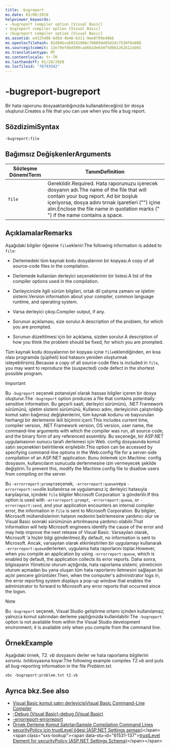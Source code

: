 ```yaml
---
title: -bugreport
ms.date: 03/08/2018
helpviewer_keywords:
- -bugreport compiler option [Visual Basic]
- bugreport compiler option [Visual Basic]
- /bugreport compiler option [Visual Basic]
ms.assetid: e4325406-8dbd-4b48-b311-9ee0799e48bb
ms.openlocfilehash: 02d84bceb0242988c70889ddd5d3dc7530f6e808
ms.sourcegitcommit: 13e79efdbd589cad6b1de634f5d6b1262b12ab01
ms.translationtype: MT
ms.contentlocale: tr-TR
ms.lasthandoff: 01/28/2020
ms.locfileid: "76793542"
---
```

# <a name="-bugreport"></a><span data-ttu-id="61531-102">-bugreport</span><span class="sxs-lookup"><span data-stu-id="61531-102">-bugreport</span></span>

<span data-ttu-id="61531-103">Bir hata raporunu dosyaaktardığınızda kullanabileceğiniz bir dosya oluşturur.</span><span class="sxs-lookup"><span data-stu-id="61531-103">Creates a file that you can use when you file a bug report.</span></span>

## <a name="syntax"></a><span data-ttu-id="61531-104">Sözdizimi</span><span class="sxs-lookup"><span data-stu-id="61531-104">Syntax</span></span>

```console
-bugreport:file
```

## <a name="arguments"></a><span data-ttu-id="61531-105">Bağımsız Değişkenler</span><span class="sxs-lookup"><span data-stu-id="61531-105">Arguments</span></span>

|<span data-ttu-id="61531-106">Sözleşme Dönemi</span><span class="sxs-lookup"><span data-stu-id="61531-106">Term</span></span>|<span data-ttu-id="61531-107">Tanım</span><span class="sxs-lookup"><span data-stu-id="61531-107">Definition</span></span>|
|---|---|
|`file`|<span data-ttu-id="61531-108">Gereklidir.</span><span class="sxs-lookup"><span data-stu-id="61531-108">Required.</span></span> <span data-ttu-id="61531-109">Hata raporunuzu içerecek dosyanın adı.</span><span class="sxs-lookup"><span data-stu-id="61531-109">The name of the file that will contain your bug report.</span></span> <span data-ttu-id="61531-110">Ad bir boşluk içeriyorsa, dosya adını tırnak işaretleri ("") içine alın.</span><span class="sxs-lookup"><span data-stu-id="61531-110">Enclose the file name in quotation marks (" ") if the name contains a space.</span></span>|

## <a name="remarks"></a><span data-ttu-id="61531-111">Açıklamalar</span><span class="sxs-lookup"><span data-stu-id="61531-111">Remarks</span></span>

<span data-ttu-id="61531-112">Aşağıdaki bilgiler öğesine `file`eklenir:</span><span class="sxs-lookup"><span data-stu-id="61531-112">The following information is added to `file`:</span></span>

- <span data-ttu-id="61531-113">Derlemedeki tüm kaynak kodu dosyalarının bir kopyası.</span><span class="sxs-lookup"><span data-stu-id="61531-113">A copy of all source-code files in the compilation.</span></span>

- <span data-ttu-id="61531-114">Derlemede kullanılan derleyici seçeneklerinin bir listesi.</span><span class="sxs-lookup"><span data-stu-id="61531-114">A list of the compiler options used in the compilation.</span></span>

- <span data-ttu-id="61531-115">Derleyicinizle ilgili sürüm bilgileri, ortak dil çalışma zamanı ve işletim sistemi.</span><span class="sxs-lookup"><span data-stu-id="61531-115">Version information about your compiler, common language runtime, and operating system.</span></span>

- <span data-ttu-id="61531-116">Varsa derleyici çıkışı.</span><span class="sxs-lookup"><span data-stu-id="61531-116">Compiler output, if any.</span></span>

- <span data-ttu-id="61531-117">Sorunun açıklaması, size sorulur.</span><span class="sxs-lookup"><span data-stu-id="61531-117">A description of the problem, for which you are prompted.</span></span>

- <span data-ttu-id="61531-118">Sorunun düzeltilmesi için bir açıklama, sizden sorulur.</span><span class="sxs-lookup"><span data-stu-id="61531-118">A description of how you think the problem should be fixed, for which you are prompted.</span></span>

<span data-ttu-id="61531-119">Tüm kaynak kodu dosyalarının bir kopyası içine `file`eklendiğinden, en kısa olası programda (şüpheli) kod hatasını yeniden oluşturmak isteyebilirsiniz.</span><span class="sxs-lookup"><span data-stu-id="61531-119">Because a copy of all source-code files is included in `file`, you may want to reproduce the (suspected) code defect in the shortest possible program.</span></span>

> [!IMPORTANT]
> <span data-ttu-id="61531-120">Bu `-bugreport` seçenek potansiyel olarak hassas bilgiler içeren bir dosya oluşturur.</span><span class="sxs-lookup"><span data-stu-id="61531-120">The `-bugreport` option produces a file that contains potentially sensitive information.</span></span> <span data-ttu-id="61531-121">Bu geçerli saati, derleyici sürümünü, .NET Framework sürümünü, işletim sistemi sürümünü, Kullanıcı adını, derleyicinin çalıştırıldığı komut satırı bağımsız değişkenlerini, tüm kaynak kodunu ve başvurulan herhangi bir derlemenin ikili biçimini içerir.</span><span class="sxs-lookup"><span data-stu-id="61531-121">This includes current time, compiler version, .NET Framework version, OS version, user name, the command-line arguments with which the compiler was run, all source code, and the binary form of any referenced assembly.</span></span> <span data-ttu-id="61531-122">Bu seçeneğe, bir ASP.NET uygulamasının sunucu tarafı derlemesi için Web. config dosyasında komut satırı seçenekleri belirtilerek erişilebilir.</span><span class="sxs-lookup"><span data-stu-id="61531-122">This option can be accessed by specifying command-line options in the Web.config file for a server-side compilation of an ASP.NET application.</span></span> <span data-ttu-id="61531-123">Bunu önlemek için Machine. config dosyasını, kullanıcıların sunucuda derlenmesine izin vermeyecek şekilde değiştirin.</span><span class="sxs-lookup"><span data-stu-id="61531-123">To prevent this, modify the Machine.config file to disallow users from compiling on the server.</span></span>

<span data-ttu-id="61531-124">Bu `-errorreport:prompt`seçenek, `-errorreport:queue`veya `-errorreport:send`ile kullanılırsa ve uygulamanız iç derleyici hatasıyla karşılaşırsa, içindeki `file` bilgiler Microsoft Corporation 'a gönderilir.</span><span class="sxs-lookup"><span data-stu-id="61531-124">If this option is used with `-errorreport:prompt`, `-errorreport:queue`, or `-errorreport:send`, and your application encounters an internal compiler error, the information in `file` is sent to Microsoft Corporation.</span></span> <span data-ttu-id="61531-125">Bu bilgiler, Microsoft mühendislerinin hatanın nedenini belirlemesine yardımcı olur ve Visual Basic sonraki sürümünün artırılmasına yardımcı olabilir.</span><span class="sxs-lookup"><span data-stu-id="61531-125">That information will help Microsoft engineers identify the cause of the error and may help improve the next release of Visual Basic.</span></span> <span data-ttu-id="61531-126">Varsayılan olarak, Microsoft 'a hiçbir bilgi gönderilmez.</span><span class="sxs-lookup"><span data-stu-id="61531-126">By default, no information is sent to Microsoft.</span></span> <span data-ttu-id="61531-127">Ancak, varsayılan olarak etkinleştirilen bir uygulamayı kullanarak `-errorreport:queue`derlerken, uygulama hata raporlarını toplar.</span><span class="sxs-lookup"><span data-stu-id="61531-127">However, when you compile an application by using `-errorreport:queue`, which is enabled by default, the application collects its error reports.</span></span> <span data-ttu-id="61531-128">Daha sonra, bilgisayarın Yöneticisi oturum açtığında, hata raporlama sistemi, yöneticinin oturum açmadan bu yana oluşan tüm hata raporlarını iletmesini sağlayan bir açılır pencere görüntüler.</span><span class="sxs-lookup"><span data-stu-id="61531-128">Then, when the computer's administrator logs in, the error reporting system displays a pop-up window that enables the administrator to forward to Microsoft any error reports that occurred since the logon.</span></span>

> [!NOTE]
> <span data-ttu-id="61531-129">Bu `-bugreport` seçenek, Visual Studio geliştirme ortamı içinden kullanılamaz; yalnızca komut satırından derleme yaptığınızda kullanılabilir.</span><span class="sxs-lookup"><span data-stu-id="61531-129">The `-bugreport` option is not available from within the Visual Studio development environment; it is available only when you compile from the command line.</span></span>

## <a name="example"></a><span data-ttu-id="61531-130">Örnek</span><span class="sxs-lookup"><span data-stu-id="61531-130">Example</span></span>

<span data-ttu-id="61531-131">Aşağıdaki örnek, *T2. vb* dosyasını derler ve hata raporlama bilgilerini *sorunlu. txt*dosyasına koyar.</span><span class="sxs-lookup"><span data-stu-id="61531-131">The following example compiles *T2.vb* and puts all bug-reporting information in the file *Problem.txt*.</span></span>

```console
vbc -bugreport:problem.txt t2.vb
```

## <a name="see-also"></a><span data-ttu-id="61531-132">Ayrıca bkz.</span><span class="sxs-lookup"><span data-stu-id="61531-132">See also</span></span>

- [<span data-ttu-id="61531-133">Visual Basic komut satırı derleyicisi</span><span class="sxs-lookup"><span data-stu-id="61531-133">Visual Basic Command-Line Compiler</span></span>](index.md)
- [<span data-ttu-id="61531-134">-Debug (Visual Basic)</span><span class="sxs-lookup"><span data-stu-id="61531-134">-debug (Visual Basic)</span></span>](debug.md)
- [<span data-ttu-id="61531-135">-errorreport</span><span class="sxs-lookup"><span data-stu-id="61531-135">-errorreport</span></span>](errorreport.md)
- [<span data-ttu-id="61531-136">Örnek Derleme Komut Satırları</span><span class="sxs-lookup"><span data-stu-id="61531-136">Sample Compilation Command Lines</span></span>](sample-compilation-command-lines.md)
- <span data-ttu-id="61531-137">[securityPolicy için trustLevel öğesi (ASP.NET Settings şeması)](https://docs.microsoft.com/previous-versions/dotnet/netframework-4.0/as399f0x(v=vs.100))</span><span class="sxs-lookup"><span data-stu-id="61531-137">[trustLevel Element for securityPolicy (ASP.NET Settings Schema)](https://docs.microsoft.com/previous-versions/dotnet/netframework-4.0/as399f0x(v=vs.100))</span></span>
